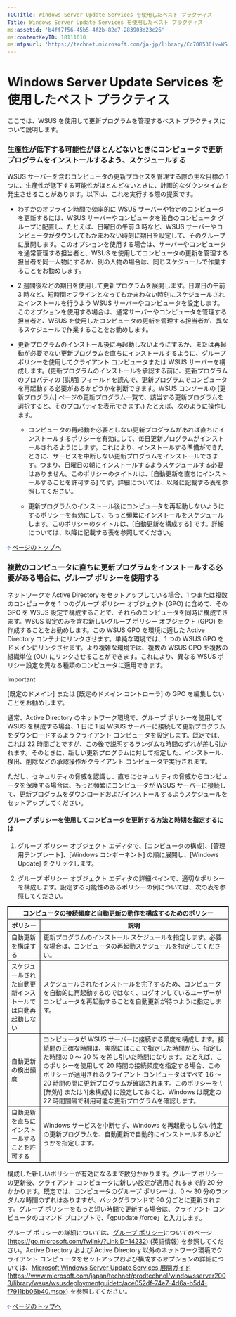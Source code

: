 ```yaml
---
TOCTitle: Windows Server Update Services を使用したベスト プラクティス
Title: Windows Server Update Services を使用したベスト プラクティス
ms:assetid: 'b4ff7f56-45b5-4f2b-82e7-283903d23c26'
ms:contentKeyID: 18111610
ms:mtpsurl: 'https://technet.microsoft.com/ja-jp/library/Cc708536(v=WS.10)'
---
```


Windows Server Update Services を使用したベスト プラクティス
============================================================

ここでは、WSUS を使用して更新プログラムを管理するベスト プラクティスについて説明します。

### 生産性が低下する可能性がほとんどないときにコンピュータで更新プログラムをインストールするよう、スケジュールする

WSUS サーバーを含むコンピュータの更新プロセスを管理する際の主な目標の 1 つに、生産性が低下する可能性がほとんどないときに、計画的なダウンタイムを発生させることがあります。以下は、これを実行する際の提案です。

-   わずかのオフライン時間で効率的に WSUS サーバーや特定のコンピュータを更新するには、WSUS サーバーやコンピュータを独自のコンピュータ グループに配置し、たとえば、日曜日の午前 3 時など、WSUS サーバーやコンピュータがダウンしてもかまわない時刻に期日を設定して、そのグループに展開します。このオプションを使用する場合は、サーバーやコンピュータを通常管理する担当者と、WSUS を使用してコンピュータの更新を管理する担当者を同一人物にするか、別の人物の場合は、同じスケジュールで作業することをお勧めします。

-   2 週間後などの期日を使用して更新プログラムを展開します。日曜日の午前 3 時など、短時間オフラインとなってもかまわない時刻にスケジュールされたインストールを行うよう WSUS サーバーやコンピュータを設定します。このオプションを使用する場合は、通常サーバーやコンピュータを管理する担当者と、WSUS を使用したコンピュータの更新を管理する担当者が、異なるスケジュールで作業することをお勧めします。

-   更新プログラムのインストール後に再起動しないようにするか、または再起動が必要でない更新プログラムを直ちにインストールするように、グループ ポリシーを使用してクライアント コンピュータまたは WSUS サーバーを構成します。(更新プログラムのインストールを承認する前に、更新プログラムのプロパティの \[説明\] フィールドを読んで、更新プログラムでコンピュータを再起動する必要があるかどうかを判断できます。WSUS コンソールの \[更新プログラム\] ページの更新プログラム一覧で、該当する更新プログラムを選択すると、そのプロパティを表示できます。) たとえば、次のように操作します。

    -   コンピュータの再起動を必要としない更新プログラムがあれば直ちにインストールするポリシーを有効にして、毎日更新プログラムがインストールされるようにします。これにより、インストールする準備ができたときに、サービスを中断しない更新プログラムをインストールできます。つまり、日曜日の朝にインストールするようスケジュールする必要はありません。このポリシーのタイトルは、\[自動更新を直ちにインストールすることを許可する\] です。詳細については、以降に記載する表を参照してください。

    -   更新プログラムのインストール後にコンピュータを再起動しないようにするポリシーを有効にして、もっと頻繁にインストールをスケジュールします。このポリシーのタイトルは、\[自動更新を構成する\] です。詳細については、以降に記載する表を参照してください。

![](images/Cc708536.arrow_px_up(ja-jp,WS.10).gif) [ページのトップへ](#ctl00_rs1_eb1_panel1)

### 複数のコンピュータに直ちに更新プログラムをインストールする必要がある場合に、グループ ポリシーを使用する

ネットワークで Active Directory をセットアップしている場合、1 つまたは複数のコンピュータを 1 つのグループ ポリシー オブジェクト (GPO) に含めて、その GPO を WSUS 設定で構成することで、それらのコンピュータを同時に構成できます。WSUS 設定のみを含む新しいグループ ポリシー オブジェクト (GPO) を作成することをお勧めします。この WSUS GPO を環境に適した Active Directory コンテナにリンクさせます。単純な環境では、1 つの WSUS GPO をドメインにリンクさせます。より複雑な環境では、複数の WSUS GPO を複数の組織単位 (OU) にリンクさせることができます。これにより、異なる WSUS ポリシー設定を異なる種類のコンピュータに適用できます。

> [!IMPORTANT]  
> \[既定のドメイン\] または \[既定のドメイン コントローラ\] の GPO を編集しないことをお勧めします。

通常、Active Directory のネットワーク環境で、グループ ポリシーを使用して WSUS を構成する場合、1 日に 1 回 WSUS サーバーに接続して更新プログラムをダウンロードするようクライアント コンピュータを設定します。既定では、これは 22 時間ごとですが、この後で説明するランダムな時間のずれが差し引かれます。そのときに、新しい更新プログラムに対して指定した、インストール、検出、削除などの承認操作がクライアント コンピュータで実行されます。

ただし、セキュリティの脅威を認識し、直ちにセキュリティの脅威からコンピュータを保護する場合は、もっと頻繁にコンピュータが WSUS サーバーに接続して、更新プログラムをダウンロードおよびインストールするようスケジュールをセットアップしてください。

#### グループ ポリシーを使用してコンピュータを更新する方法と時期を指定するには

1.  グループ ポリシー オブジェクト エディタで、\[コンピュータの構成\]、\[管理用テンプレート\]、\[Windows コンポーネント\] の順に展開し、\[Windows Update\] をクリックします。

2.  グループ ポリシー オブジェクト エディタの詳細ペインで、適切なポリシーを構成します。設定する可能性のあるポリシーの例については、次の表を参照してください。

 
<table style="border:1px solid black;">
<tr>
<th colspan="2">
コンピュータの接続頻度と自動更新の動作を構成するためのポリシー
</th>
</tr>
<tr>
<th style="border:1px solid black;" >
ポリシー

</th>
<th style="border:1px solid black;" >
説明

</th>
</tr>
<tr>
<td style="border:1px solid black;">
自動更新を構成する

</td>
<td style="border:1px solid black;">
更新プログラムのインストール スケジュールを指定します。必要な場合は、コンピュータの再起動スケジュールを指定してください。

</td>
</tr>
<tr>
<td style="border:1px solid black;">
スケジュールされた自動更新インストールでは自動再起動しない

</td>
<td style="border:1px solid black;">
スケジュールされたインストールを完了するため、コンピュータを自動的に再起動するのではなく、ログオンしているユーザーがコンピュータを再起動することを自動更新が待つように指定します。

</td>
</tr>
<tr>
<td style="border:1px solid black;">
自動更新の検出頻度

</td>
<td style="border:1px solid black;">
コンピュータが WSUS サーバーに接続する頻度を構成します。接続間の正確な時間は、実際にはここで指定した時間から、指定した時間の 0 ～ 20 % を差し引いた時間になります。たとえば、このポリシーを使用して 20 時間の接続頻度を指定する場合、このポリシーが適用されるクライアント コンピュータはすべて 16 ～ 20 時間の間に更新プログラムが確認されます。このポリシーを \[無効\] または \[未構成\] に設定しておくと、Windows は既定の 22 時間間隔で利用可能な更新プログラムを確認します。

</td>
</tr>
<tr>
<td style="border:1px solid black;">
自動更新を直ちにインストールすることを許可する

</td>
<td style="border:1px solid black;">
Windows サービスを中断せず、Windows を再起動もしない特定の更新プログラムを、自動更新で自動的にインストールするかどうかを指定します。

</td>
</tr>
</table>
 
構成した新しいポリシーが有効になるまで数分かかります。グループ ポリシーの更新後、クライアント コンピュータに新しい設定が適用されるまで約 20 分かかります。既定では、コンピュータのグループ ポリシーは、0 ～ 30 分のランダムな時間のずれはありますが、バックグラウンドで 90 分ごとに更新されます。グループ ポリシーをもっと短い時間で更新する場合は、クライアント コンピュータのコマンド プロンプトで、「gpupdate /force」と入力します。

グループ ポリシーの詳細については、[グループ ポリシー](https://go.microsoft.com/fwlink/?linkid=14232)についてのページ (https://go.microsoft.com/fwlink/?LinkID=14232) (英語情報) を参照してください。Active Directory および Active Directory 以外のネットワーク環境でクライアント コンピュータをセットアップおよび構成するオプションの詳細については、[Microsoft Windows Server Update Services 展開ガイド](https://www.microsoft.com/japan/technet/prodtechnol/windowsserver2003/library/wsus/wsusdeploymentguidetc/ace052df-74e7-4d6a-b5d4-f7911bb06b40.mspx) (https://www.microsoft.com/japan/technet/prodtechnol/windowsserver2003/library/wsus/wsusdeploymentguidetc/ace052df-74e7-4d6a-b5d4-f7911bb06b40.mspx) を参照してください。

![](images/Cc708536.arrow_px_up(ja-jp,WS.10).gif) [ページのトップへ](#ctl00_rs1_eb1_panel1)
